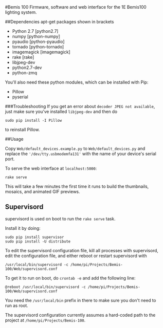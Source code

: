 #Bemis 100
Firmware, software and web interface for the 1E Bemis100 lighting system.

##Dependencies
apt-get packages shown in brackets

- Python 2.7 [python2.7]
- numpy [python-numpy]
- pyaudio [python-pyaudio]
- tornado [python-tornado]
- imagemagick [imagemagick]
- rake [rake]
- libjpeg-dev
- python2.7-dev
- python-zmq

You'll also need these python modules, which can be installed with Pip:

- Pillow
- pyserial


###Troubleshooting
If you get an error about `decoder JPEG not available`, just make sure you've installed `libjpeg-dev` and then do

	sudo pip install -I Pillow

to reinstall Pillow.

##Usage

Copy `Web/default_devices.example.py` to `Web/default_devices.py` and replace the `'/dev/tty.usbmodemfa131'` with the name of your device's serial port. 

To serve the web interface at `localhost:5000`:

	rake serve

This will take a few minutes the first time it runs to build the thumbnails, mosaics, and animated GIF previews.


## Supervisord

supervisord is used on boot to run the `rake serve` task.

Install it by doing:
	
	sudo pip install supervisor
	sudo pip install -U distribute

To edit the supervisord configuration file, kill all processes with supervisord, edit the configuration file, and either reboot or restart supervisord with

`/usr/local/bin/supervisord -c /home/pi/Projects/Bemis-100/Web/supervisord.conf`

To get it to run on boot, do `crontab -e` and add the following line:

`@reboot /usr/local/bin/supervisord -c /home/pi/Projects/Bemis-100/Web/supervisord.conf`

You need the `/usr/local/bin` prefix in there to make sure you don't need to run as root.

The supervisord configuration currently assumes a hard-coded path to the project at `/home/pi/Projects/Bemis-100`. 
